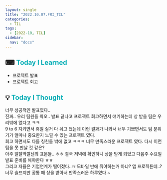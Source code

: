 ```yaml
---
layout: single
title: "2022.10.07.FRI_TIL"
categories:
  - TIL
tags:
  - [2022-10, TIL]
sidebar:
  nav: "docs"
---
```


## ⌨ <a style="color:#00adb5">Today I Learned</a>

- 프로젝트 발표
- 프로젝트 회고


## 💡 <a style="color:#00adb5">Today I Thought</a>

너무 성공적인 발표였다..<br>
진짜.. 우리 팀원들 쵝오.. 발표 끝나고 프로젝트 회고하면서 얘기하는데 상 받을 팀은 우리밖에 없다고 ㅋㅋ<br>
9 to 6 지키면서 휴일 쉴거 다 쉬고 했는데 이런 결과가 나와서 너무 기쁘면서도 팀 분위기가 얼마나 중요한지 느낄 수 있는 프로젝트 였다.<br>
회고 하면서도 다들 칭찬들 밖에 없고 ㅋㅋㅋ 너무 만족스러운 프로젝트 였다. 다시 이런 팀을 못 만날 것 같은? <br>
아주 알잘딱깔센의 표본들.. ㅎㅎ 결국 저녁에 확인하니 상을 받게 되었고 다음주 수요일 발표 준비를 해야한다 ㅎㅎ<br>
그리고 자율은 기업연계가 떨어졌다..ㅠ 모바일 반에 줘야하는거 아냐? 앱 프로젝튼데..? 너무 슬프지만 공통 때 상을 받아서 만족스러운 하루였다 ~